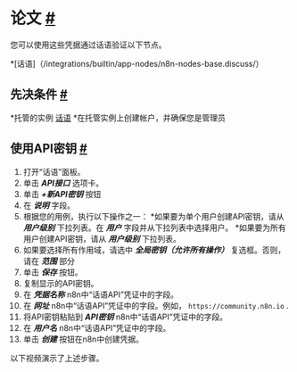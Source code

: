 


 论文
 [#](#话语 "永久链接")
=============================================



 您可以使用这些凭据通过话语验证以下节点。
 


*[话语]（/integrations/builtin/app-nodes/n8n-nodes-base.discuss/）



 先决条件
 [#](#先决条件 "永久链接")
-----------------------------------------------------


*托管的实例
 [话语](https://discourse.org/)
*在托管实例上创建帐户，并确保您是管理员



 使用API密钥
 [#](#使用api键 "永久链接")
-----------------------------------------------------


1. 打开“话语”面板。
2. 单击
 ***API接口***
 选项卡。
3. 单击
 ***+新API密钥***
 按钮
4. 在
 ***说明***
 字段。
5. 根据您的用例，执行以下操作之一：
	*如果要为单个用户创建API密钥，请从
	 ***用户级别***
	 下拉列表。在
	 ***用户***
	 字段并从下拉列表中选择用户。
	*如果要为所有用户创建API密钥，请从
	 ***用户级别***
	 下拉列表。
6. 如果要选择所有作用域，请选中
 ***全局密钥（允许所有操作）***
 复选框。否则，请在
 ***范围***
 部分
7. 单击
 ***保存***
 按钮。
8. 复制显示的API密钥。
9. 在
 ***凭据名称***
 n8n中“话语API”凭证中的字段。
10. 在
 ***网址***
 n8n中“话语API”凭证中的字段。例如，
 `https://community.n8n.io` 
 .
11. 将API密钥粘贴到
 ***API密钥***
 n8n中“话语API”凭证中的字段。
12. 在
 ***用户名***
 n8n中“话语API”凭证中的字段。
13. 单击
 ***创建***
 按钮在n8n中创建凭据。



 以下视频演示了上述步骤。
 








